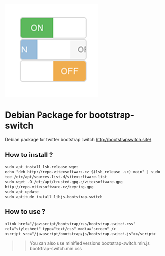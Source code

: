 ![Preview](https://raw.githubusercontent.com/Vitexus/libjs-bootstrap-switch/master/project-logo.png)

Debian Package for bootstrap-switch
===================================

Debian package for twitter bootstrap switch http://bootstrapswitch.site/



## How to install ?

```shell
sudo apt install lsb-release wget
echo "deb http://repo.vitexsoftware.cz $(lsb_release -sc) main" | sudo tee /etc/apt/sources.list.d/vitexsoftware.list
sudo wget -O /etc/apt/trusted.gpg.d/vitexsoftware.gpg http://repo.vitexsoftware.cz/keyring.gpg
sudo apt update
sudo aptitude install libjs-bootstrap-switch
```

## How to use ?

    <link href="/javascript/bootstrap/css/bootstrap-switch.css" rel="stylesheet" type="text/css" media="screen" />
    <script src="/javascript/bootstrap/js/bootstrap-switch.js"></script>

>>You can also use minified versions bootstrap-switch.min.js bootstrap-switch.min.css

